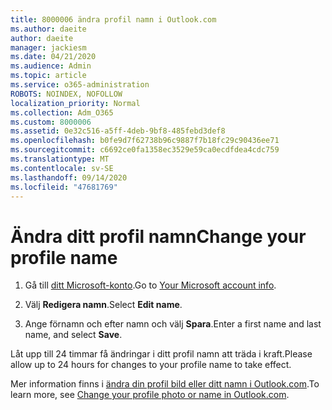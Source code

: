 ```yaml
---
title: 8000006 ändra profil namn i Outlook.com
ms.author: daeite
author: daeite
manager: jackiesm
ms.date: 04/21/2020
ms.audience: Admin
ms.topic: article
ms.service: o365-administration
ROBOTS: NOINDEX, NOFOLLOW
localization_priority: Normal
ms.collection: Adm_O365
ms.custom: 8000006
ms.assetid: 0e32c516-a5ff-4deb-9bf8-485febd3def8
ms.openlocfilehash: b0fe9d7f62738b96c9887f7b18fc29c90436ee71
ms.sourcegitcommit: c6692ce0fa1358ec3529e59ca0ecdfdea4cdc759
ms.translationtype: MT
ms.contentlocale: sv-SE
ms.lasthandoff: 09/14/2020
ms.locfileid: "47681769"
---
```

# <a name="change-your-profile-name"></a><span data-ttu-id="b5fbb-102">Ändra ditt profil namn</span><span class="sxs-lookup"><span data-stu-id="b5fbb-102">Change your profile name</span></span>

1. <span data-ttu-id="b5fbb-103">Gå till [ditt Microsoft-konto](https://go.microsoft.com/fwlink/p/?linkid=860841).</span><span class="sxs-lookup"><span data-stu-id="b5fbb-103">Go to [Your Microsoft account info](https://go.microsoft.com/fwlink/p/?linkid=860841).</span></span>
    
2. <span data-ttu-id="b5fbb-104">Välj **Redigera namn**.</span><span class="sxs-lookup"><span data-stu-id="b5fbb-104">Select **Edit name**.</span></span> 
    
3. <span data-ttu-id="b5fbb-105">Ange förnamn och efter namn och välj **Spara**.</span><span class="sxs-lookup"><span data-stu-id="b5fbb-105">Enter a first name and last name, and select **Save**.</span></span> 
    
<span data-ttu-id="b5fbb-106">Låt upp till 24 timmar få ändringar i ditt profil namn att träda i kraft.</span><span class="sxs-lookup"><span data-stu-id="b5fbb-106">Please allow up to 24 hours for changes to your profile name to take effect.</span></span>
  
<span data-ttu-id="b5fbb-107">Mer information finns i [ändra din profil bild eller ditt namn i Outlook.com](https://go.microsoft.com/fwlink/?linkid=873110).</span><span class="sxs-lookup"><span data-stu-id="b5fbb-107">To learn more, see [Change your profile photo or name in Outlook.com](https://go.microsoft.com/fwlink/?linkid=873110).</span></span>
  

